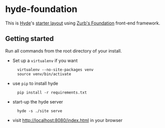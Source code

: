 hyde-foundation
===============

This is [Hyde](http://hyde.github.com/)'s [starter layout](http://merlin.rebrovic.net/hyde-starter-kit) using [Zurb's Foundation](http://foundation.zurb.com/) front-end framework.

## Getting started

Run all commands from the root directory of your install.

* Set up a `virtualenv` if you want

		virtualenv --no-site-packages venv
		source venv/bin/activate

* use `pip` to install hyde

		pip install -r requirements.txt

* start-up the hyde server

		hyde -s ./site serve

* visit <http://localhost:8080/index.html> in your browser